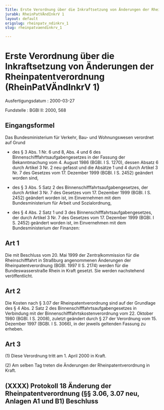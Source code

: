 ```yaml
---
Title: Erste Verordnung über die Inkraftsetzung von Änderungen der Rheinpatentverordnung
jurabk: RheinPatVÄndInkrV 1
layout: default
origslug: rheinpatv_ndinkrv_1
slug: rheinpatvaendinkrv_1

---
```


# Erste Verordnung über die Inkraftsetzung von Änderungen der Rheinpatentverordnung (RheinPatVÄndInkrV 1)

Ausfertigungsdatum
:   2000-03-27

Fundstelle
:   BGBl II: 2000, 568



## Eingangsformel

Das Bundesministerium für Verkehr, Bau- und Wohnungswesen verordnet auf Grund

-   des § 3 Abs. 1 Nr. 6 und 8, Abs. 4 und 6 des Binnenschifffahrtsaufgabengesetzes in der Fassung der Bekanntmachung vom 4. August 1986 (BGBl. I S. 1270), dessen Absatz 6 durch Artikel 3 Nr. 2 neu gefasst und die Absätze 1 und 4 durch Artikel 3 Nr. 7 des Gesetzes vom 17. Dezember 1999 (BGBl. I S. 2452) geändert worden sind,


-   des § 3 Abs. 5 Satz 2 des Binnenschifffahrtsaufgabengesetzes, der durch Artikel 3 Nr. 7 des Gesetzes vom 17. Dezember 1999 (BGBl. I S. 2452) geändert worden ist, im Einvernehmen mit dem Bundesministerium für Arbeit und Sozialordnung,


-   des § 4 Abs. 2 Satz 1 und 3 des Binnenschifffahrtsaufgabengesetzes, der durch Artikel 3 Nr. 7 des Gesetzes vom 17. Dezember 1999 (BGBl. I S. 2452) geändert worden ist, im Einvernehmen mit dem Bundesministerium der Finanzen:





## Art 1

Die mit Beschluss vom 20. Mai 1999 der Zentralkommission für die Rheinschifffahrt in Straßburg angenommenen Änderungen der Rheinpatentverordnung (BGBl. 1997 II S. 2174) werden für die Bundeswasserstraße Rhein in Kraft gesetzt. Sie werden nachstehend veröffentlicht.


## Art 2

Die Kosten nach § 3.07 der Rheinpatentverordnung sind auf der Grundlage des § 4 Abs. 2 Satz 2 des Binnenschifffahrtsaufgabengesetzes in Verbindung mit der Binnenschifffahrtskostenverordnung vom 22. Oktober 1980 (BGBl. I S. 2008), zuletzt geändert durch § 27 der Verordnung vom 15. Dezember 1997 (BGBl. I S. 3066), in der jeweils geltenden Fassung zu erheben.


## Art 3

(1) Diese Verordnung tritt am 1. April 2000 in Kraft.

(2) Am selben Tag treten die Änderungen der Rheinpatentverordnung in Kraft.


## (XXXX) Protokoll 18 Änderung der Rheinpatentverordnung (§§ 3.06, 3.07 neu, Anlagen A1 und B1) Beschluss


